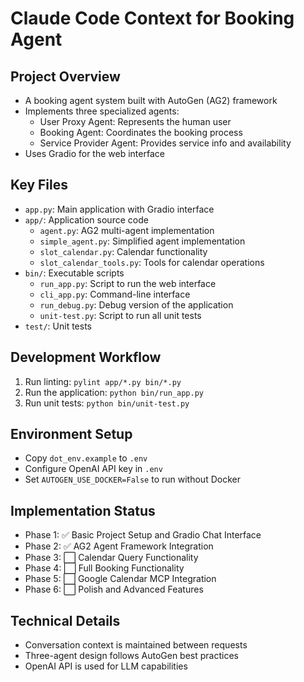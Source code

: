 # Claude Code Context for Booking Agent

## Project Overview
- A booking agent system built with AutoGen (AG2) framework
- Implements three specialized agents:
  - User Proxy Agent: Represents the human user
  - Booking Agent: Coordinates the booking process
  - Service Provider Agent: Provides service info and availability
- Uses Gradio for the web interface

## Key Files
- `app.py`: Main application with Gradio interface
- `app/`: Application source code
  - `agent.py`: AG2 multi-agent implementation
  - `simple_agent.py`: Simplified agent implementation
  - `slot_calendar.py`: Calendar functionality
  - `slot_calendar_tools.py`: Tools for calendar operations
- `bin/`: Executable scripts
  - `run_app.py`: Script to run the web interface
  - `cli_app.py`: Command-line interface
  - `run_debug.py`: Debug version of the application
  - `unit-test.py`: Script to run all unit tests
- `test/`: Unit tests

## Development Workflow
1. Run linting: `pylint app/*.py bin/*.py`
2. Run the application: `python bin/run_app.py`
3. Run unit tests: `python bin/unit-test.py`

## Environment Setup
- Copy `dot_env.example` to `.env`
- Configure OpenAI API key in `.env`
- Set `AUTOGEN_USE_DOCKER=False` to run without Docker

## Implementation Status
- Phase 1: ✅ Basic Project Setup and Gradio Chat Interface
- Phase 2: ✅ AG2 Agent Framework Integration
- Phase 3: ⬜ Calendar Query Functionality
- Phase 4: ⬜ Full Booking Functionality
- Phase 5: ⬜ Google Calendar MCP Integration
- Phase 6: ⬜ Polish and Advanced Features

## Technical Details
- Conversation context is maintained between requests
- Three-agent design follows AutoGen best practices
- OpenAI API is used for LLM capabilities